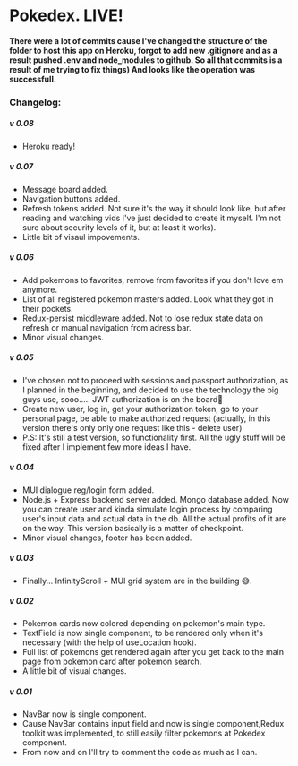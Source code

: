 <h1>Pokedex. LIVE!</h1>

<h4>There were a lot of commits cause I've changed the structure of the folder to host this app on Heroku, forgot to add new .gitignore and as a result pushed .env and node_modules to github. So all that commits is a result of me trying to fix things) And looks like the operation was successfull.</h4>

<h3>Changelog:</h3>

<h5>v 0.08</h5>
<ul>
<li>Heroku ready!</li>
</ul>

<h5>v 0.07</h5>
<ul>
<li>Message board added.</li>
<li>Navigation buttons added.</li>
<li>Refresh tokens added. Not sure it's the way it should look like, but after reading and watching vids I've just decided to create it myself. I'm not sure about security levels of it, but at least it works).</li>
<li>Little bit of visaul impovements.</li>
</ul>

<h5>v 0.06</h5>
<ul>
<li>Add pokemons to favorites, remove from favorites if you don't love em anymore.</li>
<li>List of all registered pokemon masters added. Look what they got in their pockets.</li>
<li>Redux-persist middleware added. Not to lose redux state data on refresh or manual navigation from adress bar.</li>
<li>Minor visual changes.</li>
</ul>

<h5>v 0.05</h5>
<ul>
<li>I've chosen not to proceed with sessions and passport authorization, as I planned in the beginning, and decided to use the technology the big guys use, sooo..... JWT authorization is on the board🎉</li>
<li>Create new user, log in, get your authorization token, go to your personal page,  be able to make authorized request (actually, in this version there's only only one request like this - delete user)</li>
<li>P.S: It's still a test version, so functionality first. All the ugly stuff will be fixed after I implement few more ideas I have.</li>
</ul>

<h5>v 0.04 </h5>
<ul>
<li>MUI dialogue reg/login form added.</li>
<li>Node.js + Express backend server added. Mongo database added. Now you can create user and kinda simulate login process by comparing user's input data and actual data in the db.
All the actual profits of it are on the way. This version basically is a matter of checkpoint.
</li>
<li>Minor visual changes, footer has been added.</li>
</ul>

<h5>v 0.03 </h5>
<ul>
<li>Finally... InfinityScroll + MUI grid system are in the building 😅. </li>
</ul>

<h5>v 0.02 </h5>
<ul>
<li>Pokemon cards now colored depending on pokemon's main type.</li>
<li>TextField is now single component, to be rendered only when it's necessary (with the help of useLocation hook).</li>
<li>Full list of pokemons get rendered again after you get back to the main page from pokemon card after pokemon search.</li>
<li>A little bit of visual changes.</li>
</ul>

<h5>v 0.01 </h5>
<ul>
<li>NavBar now is single component.</li>
<li>Cause NavBar contains input field and now is single component,Redux toolkit was implemented, to still easily filter pokemons at Pokedex component.</li>
<li>From now and on I'll try to comment the code as much as I can.</li>
</ul>
